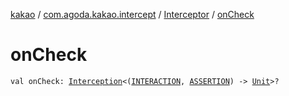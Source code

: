 [kakao](../../index.md) / [com.agoda.kakao.intercept](../index.md) / [Interceptor](index.md) / [onCheck](./on-check.md)

# onCheck

`val onCheck: `[`Interception`](../-interception/index.md)`<(`[`INTERACTION`](index.md#INTERACTION)`, `[`ASSERTION`](index.md#ASSERTION)`) -> `[`Unit`](https://kotlinlang.org/api/latest/jvm/stdlib/kotlin/-unit/index.html)`>?`